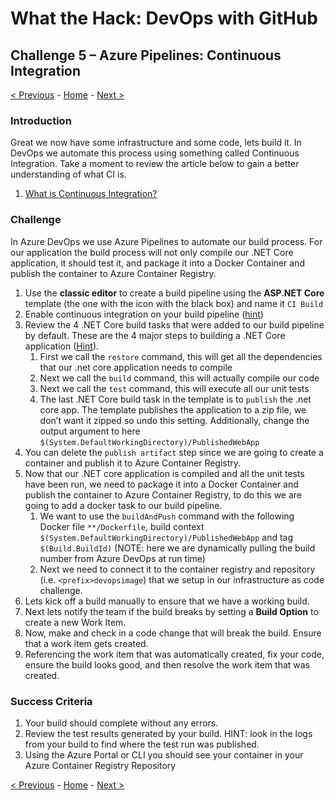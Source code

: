# What the Hack: DevOps with GitHub 

## Challenge 5 – Azure Pipelines: Continuous Integration
[< Previous](challenge04.md) - [Home](../readme.md) - [Next >](challenge06.md)

### Introduction

Great we now have some infrastructure and some code, lets build it. In DevOps we automate this process using something called Continuous Integration. Take a moment to review the article below to gain a better understanding of what CI is. 

1. [What is Continuous Integration?](https://docs.microsoft.com/en-us/azure/devops/learn/what-is-continuous-integration)


### Challenge

In Azure DevOps we use Azure Pipelines to automate our build process. For our application the build process will not only compile our .NET Core application, it should test it, and package it into a Docker Container and publish the container to Azure Container Registry.

1. Use the **classic editor** to create a build pipeline using the **ASP.NET Core** template (the one with the icon with the black box) and name it `CI Build`
2. Enable continuous integration on your build pipeline ([hint](https://docs.microsoft.com/en-us/azure/devops/pipelines/get-started-designer?view=azure-devops&tabs=new-nav#enable-continuous-integration-ci))
3. Review the 4 .NET Core build tasks that were added to our build pipeline by default. These are the 4 major steps to building a .NET Core application ([Hint](https://docs.microsoft.com/en-us/azure/devops/pipelines/languages/dotnet-core?view=azure-devops&tabs=designer)).
   1. First we call the `restore` command, this will get all the dependencies that our .net core application needs to compile
   2. Next we call the `build` command, this will actually compile our code
   3. Next we call the `test` command, this will execute all our unit tests 
   4. The last .NET Core build task in the template is to `publish` the .net core app. The template publishes the application to a zip file, we don’t want it zipped so undo this setting. Additionally, change the output argument to here `$(System.DefaultWorkingDirectory)/PublishedWebApp` 
4. You can delete the `publish artifact` step since we are going to create a container and publish it to Azure Container Registry.
5. Now that our .NET core application is compiled and all the unit tests have been run, we need to package it into a Docker Container and publish the container to Azure Container Registry, to do this we are going to add a docker task to our build pipeline.
   1. We want to use the `buildAndPush` command with the following Docker file `**/Dockerfile`, build context `$(System.DefaultWorkingDirectory)/PublishedWebApp` and tag `$(Build.BuildId)` (NOTE: here we are dynamically pulling the build number from Azure DevOps at run time)
   2. Next we need to connect it to the container registry and repository (i.e. `<prefix>devopsimage`) that we setup in our infrastructure as code challenge.
6. Lets kick off a build manually to ensure that we have a working build.
7. Next lets notify the team if the build breaks by setting a **Build Option** to create a new Work Item. 
8.  Now, make and check in a code change that will break the build. Ensure that a work item gets created. 
9.  Referencing the work item that was automatically created, fix your code, ensure the build looks good, and then resolve the work item that was created. 

### Success Criteria

1. Your build should complete without any errors.
2. Review the test results generated by your build. HINT: look in the logs from your build to find where the test run was published. 
3. Using the Azure Portal or CLI you should see your container in your Azure Container Registry Repository

[< Previous](challenge04.md) - [Home](../readme.md) - [Next >](challenge06.md)